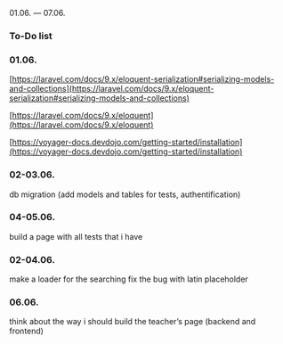 01.06. — 07.06.
### To-Do list 
### 01.06.
[https://laravel.com/docs/9.x/eloquent-serialization#serializing-models-and-collections](https://laravel.com/docs/9.x/eloquent-serialization#serializing-models-and-collections)

[https://laravel.com/docs/9.x/eloquent](https://laravel.com/docs/9.x/eloquent)

[https://voyager-docs.devdojo.com/getting-started/installation](https://voyager-docs.devdojo.com/getting-started/installation)

### 02-03.06.
db migration (add models and tables for tests, authentification)

### 04-05.06.
build a page with all tests that i have

### 02-04.06.
make a loader for the searching
fix the bug with latin placeholder

### 06.06.
think about the way i should build the teacher’s page (backend and frontend)
